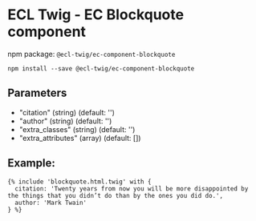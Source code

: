 # ECL Twig - EC Blockquote component

npm package: `@ecl-twig/ec-component-blockquote`

```shell
npm install --save @ecl-twig/ec-component-blockquote
```

## Parameters

- "citation" (string) (default: '')
- "author" (string) (default: '')
- "extra_classes" (string) (default: '')
- "extra_attributes" (array) (default: [])

## Example:

<!-- prettier-ignore -->
```twig
{% include 'blockquote.html.twig' with { 
  citation: 'Twenty years from now you will be more disappointed by the things that you didn’t do than by the ones you did do.', 
  author: 'Mark Twain' 
} %}
```
